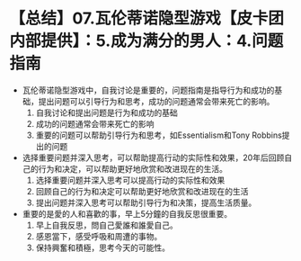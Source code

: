 # 【总结】07.瓦伦蒂诺隐型游戏【皮卡团内部提供】：5.成为满分的男人：4.问题指南

-   瓦伦蒂诺隐型游戏中，自我讨论是重要的，问题指南是指导行为和成功的基础，提出问题可以引导行为和思考，成功的问题通常会带来死亡的影响。
    1.  自我讨论和提出问题是行为和成功的基础
    2.  成功的问题通常会带来死亡的影响
    3.  重要的问题可以帮助引导行为和思考，如Essentialism和Tony Robbins提出的问题
-   选择重要问题并深入思考，可以帮助提高行动的实际性和效果，20年后回顾自己的行为和决定，可以帮助更好地欣赏和改进现在的生活。
    1.  选择重要问题并深入思考可以提高行动的实际性和效果
    2.  回顾自己的行为和决定可以帮助更好地欣赏和改进现在的生活
    3.  提出问题并深入思考可以帮助引导行为和决策，提高生活质量。
-   重要的是愛的人和喜歡的事，早上5分鐘的自我反思很重要。
    1.  早上自我反思，問自己愛誰和誰愛自己。
    2.  感恩當下，感受呼吸和周遭的事物。
    3.  保持興奮和積極，思考今天的可能性。